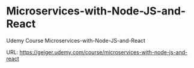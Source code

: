 # Microservices-with-Node-JS-and-React
Udemy Course Microservices-with-Node-JS-and-React

URL: https://geiger.udemy.com/course/microservices-with-node-js-and-react
